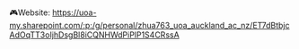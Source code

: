 🎮Website:
https://uoa-my.sharepoint.com/:p:/g/personal/zhua763_uoa_auckland_ac_nz/ET7dBtbjcAdOqTT3oIjhDsgBl8iCQNHWdPiPlP1S4CRssA
